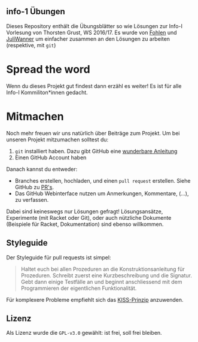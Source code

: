 info-1 Übungen
----------------------

Dieses Repository enthält die Übungsblätter so wie Lösungen zur Info-I Vorlesung von Thorsten Grust, WS 2016/17.
Es wurde von [Fohlen](https://github.com/Fohlen) und [JuliWanner](https://github.com/JuliWanner) um einfacher zusammen an den Lösungen zu arbeiten (respektive, mit `git`)

# Spread the word
Wenn du dieses Projekt gut findest dann erzähl es weiter! Es ist für alle Info-I Kommiliton*innen gedacht.

# Mitmachen
Noch mehr freuen wir uns natürlich über Beiträge zum Projekt.
Um bei unseren Projekt mitzumachen solltest du:

1. `git` installiert haben. Dazu gibt GitHub eine [wunderbare Anleitung](https://help.github.com/articles/set-up-git/)
2. Einen GitHub Account haben

Danach kannst du entweder:

- Branches erstellen, hochladen, und einen `pull request` erstellen. Siehe GitHub zu [PR's](https://help.github.com/articles/about-pull-requests/).
- Das GitHub Webinterface nutzen um Anmerkungen, Kommentare, (...), zu verfassen.

Dabei sind keineswegs nur Lösungen gefragt! Lösungsansätze, Experimente (mit Racket oder Git), oder auch nützliche Dokumente (Beispiele für Racket, Dokumentation) sind ebenso willkommen.

## Styleguide
Der Styleguide für pull requests ist simpel:

> Haltet euch bei allen Prozeduren an die Konstruktionsanleitung für Prozeduren. Schreibt zuerst eine Kurzbeschreibung und die Signatur. Gebt dann einige Testfälle an und beginnt anschliessend mit dem Programmieren der eigentlichen Funktionalität.

Für komplexere Probleme empfiehlt sich das [KISS-Prinzip](https://de.wikipedia.org/wiki/KISS-Prinzip) anzuwenden.

## Lizenz
Als Lizenz wurde die `GPL-v3.0` gewählt: ist frei, soll frei bleiben.
